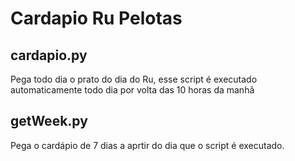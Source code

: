 # Cardapio Ru Pelotas

## cardapio.py 
Pega todo dia o prato do dia do Ru, esse script é executado automaticamente todo dia por volta das 10 horas da manhã

## getWeek.py
Pega o cardápio de 7 dias a aprtir do dia que o script é executado.
